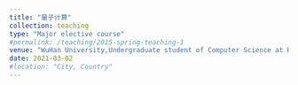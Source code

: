 ```yaml
---
title: "量子计算"
collection: teaching
type: "Major elective course"
#permalink: /teaching/2015-spring-teaching-1
venue: "WuHan University,Undergraduate student of Computer Science at Hongyi College, Class of 2019"
date: 2021-03-02
#location: "City, Country"
---
```

